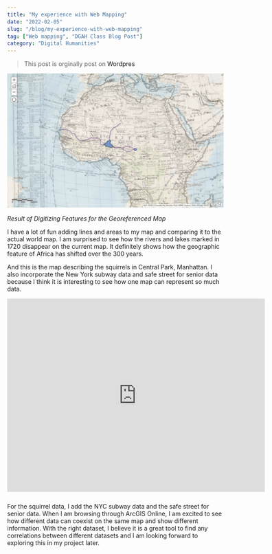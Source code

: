 ```yaml
---
title: "My experience with Web Mapping"
date: "2022-02-05"
slug: "/blog/my-experience-with-web-mapping"
tag: ["Web mapping", "DGAH Class Blog Post"]
category: "Digital Humanities"
---
```


<blockquote class = "origin"> <p>This post is orginally post on <a herf="https://hh2022.amason.sites.carleton.edu/week-5-3d/my-experience-with-web-mapping/">Wordpres</a></p></blockquote>

![Result of Digitizing Features for the Georeferenced Map](./my-experience-with-web-mapping.png)

<p class="figure-caption"><em>Result of Digitizing Features for the Georeferenced Map</em></p>

I have a lot of fun adding lines and areas to my map and comparing it to the actual world map. I am surprised to see how the rivers and lakes marked in 1720 disappear on the current map. It definitely shows how the geographic feature of Africa has shifted over the 300 years.

And this is the map describing the squirrels in Central Park, Manhattan. I also incorporate the New York subway data and safe street for senior data because I think it is interesting to see how one map can represent so much data.

<iframe src="https://carleton.maps.arcgis.com/apps/instant/imageryviewer/index.html?appid=1adc6a64379a4459a8319707f77ee036" width="600" height="450" frameborder="0" style="border:0; margin-bottom: 0.5rem;" allowfullscreen="">Square Data.</iframe>

For the squirrel data, I add the NYC subway data and the safe street for senior data. When I am browsing through ArcGIS Online, I am excited to see how different data can coexist on the same map and show different information. With the right dataset, I believe it is a great tool to find any correlations between different datasets and I am looking forward to exploring this in my project later.
